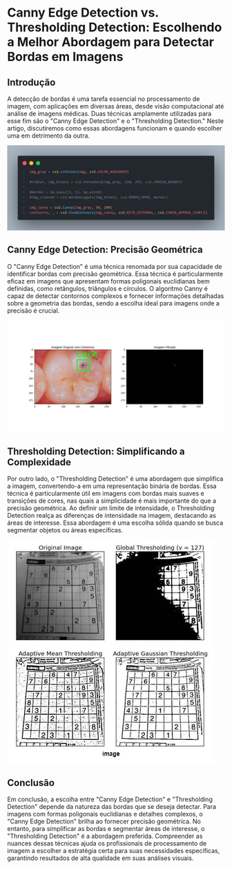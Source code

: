 <h1>Canny Edge Detection vs. Thresholding Detection: Escolhendo a Melhor Abordagem para Detectar Bordas em Imagens</h1>

  
  <h2>Introdução</h2>
  
  A detecção de bordas é uma tarefa essencial no processamento de imagem, com aplicações em diversas áreas, desde visão computacional até análise de imagens médicas. Duas técnicas amplamente utilizadas para esse fim são o "Canny Edge Detection" e o "Thresholding Detection." Neste artigo, discutiremos como essas abordagens funcionam e quando escolher uma em detrimento da outra.
  
  <img src="https://github.com/wi2david/articles/blob/main/Canny_vs_Thresholding/files/12586342-fb16-460a-abe0-b0d37d75a2a4.jpg">

  <h2>Canny Edge Detection: Precisão Geométrica</h2>
  
  O "Canny Edge Detection" é uma técnica renomada por sua capacidade de identificar bordas com precisão geométrica. Essa técnica é particularmente eficaz em imagens que apresentam formas poligonais euclidianas bem definidas, como retângulos, triângulos e círculos. O algoritmo Canny é capaz de detectar contornos complexos e fornecer informações detalhadas sobre a geometria das bordas, sendo a escolha ideal para imagens onde a precisão é crucial.

  <img src="https://github.com/wi2david/articles/blob/main/Canny_vs_Thresholding/files/a1201c19-4897-4d75-ac1c-7f9c46106faa.jpg">
  
  <h2>Thresholding Detection: Simplificando a Complexidade</h2>
  
  Por outro lado, o "Thresholding Detection" é uma abordagem que simplifica a imagem, convertendo-a em uma representação binária de bordas. Essa técnica é particularmente útil em imagens com bordas mais suaves e transições de cores, nas quais a simplicidade é mais importante do que a precisão geométrica. Ao definir um limite de intensidade, o Thresholding Detection realça as diferenças de intensidade na imagem, destacando as áreas de interesse. Essa abordagem é uma escolha sólida quando se busca segmentar objetos ou áreas específicas.

  <img src="https://github.com/wi2david/articles/blob/main/Canny_vs_Thresholding/files/9c06ea36-9877-42ff-8a66-2576657e112c.jpg">
  
  <h2>Conclusão</h2>
  
  Em conclusão, a escolha entre "Canny Edge Detection" e "Thresholding Detection" depende da natureza das bordas que se deseja detectar. Para imagens com formas poligonais euclidianas e detalhes complexos, o "Canny Edge Detection" brilha ao fornecer precisão geométrica. No entanto, para simplificar as bordas e segmentar áreas de interesse, o "Thresholding Detection" é a abordagem preferida. Compreender as nuances dessas técnicas ajuda os profissionais de processamento de imagem a escolher a estratégia certa para suas necessidades específicas, garantindo resultados de alta qualidade em suas análises visuais.

